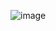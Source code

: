 ![image](https://user-images.githubusercontent.com/60442877/235395640-d8cdfdb7-1633-4c64-abfe-c350841458f8.png)
